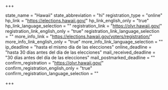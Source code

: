 +++

state_name = "Hawaii"
state_abbreviation = "hi"
registration_type = "online"
hp_link = "https://elections.hawaii.gov/"
hp_link_english_only = "true"
hp_link_language_selection = ""
registration_link = "https://olvr.hawaii.gov/"
registration_link_english_only = "true"
registration_link_language_selection = ""
more_info_link = "https://elections.hawaii.gov/voters/registration/"
more_info_link_english_only = "true"
more_info_link_language_selection = ""
ip_deadline = "hasta el mismo día de las elecciones"
online_deadline = "hasta 30 días antes del día de las elecciones"
mail_received_deadline = "30 días antes del día de las elecciones"
mail_postmarked_deadline = ""
confirm_registration = "https://olvr.hawaii.gov/"
confirm_registration_english_only = "true"
confirm_registration_language_selection = ""

+++